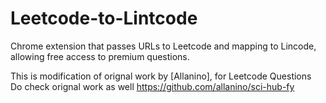 Leetcode-to-Lintcode
==========

Chrome extension that passes URLs to Leetcode and mapping to Lincode, allowing free access to premium questions.

This is modification of orignal work by [Allanino], for Leetcode Questions<br>
Do check orignal work as well https://github.com/allanino/sci-hub-fy